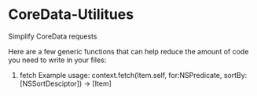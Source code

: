 # CoreData-Utilitues
Simplify CoreData requests

Here are a few generic functions that can help reduce the amount of code you need to write in your files:

1. fetch
Example usage:
    context.fetch(Item.self, for:NSPredicate, sortBy:[NSSortDesciptor]) -> [Item]
